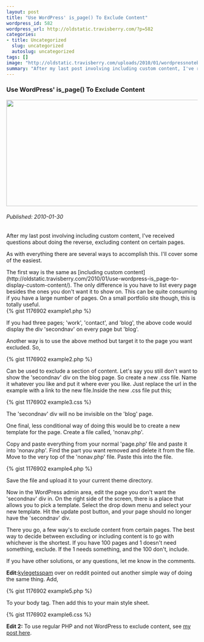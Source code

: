```yaml
--- 
layout: post
title: "Use WordPress' is_page() To Exclude Content"
wordpress_id: 582
wordpress_url: http://oldstatic.travisberry.com/?p=582
categories: 
- title: Uncategorized
  slug: uncategorized
  autoslug: uncategorized
tags: []
image: "http://oldstatic.travisberry.com/uploads/2010/01/wordpressnotebookcircle.jpg"
summary: "After my last post involving including custom content, I've received questions about doing the reverse, excluding content on certain pages. As with everything there are several ways to accomplish this. I'll cover some of the easiest."
---
```

<article class="post clearfix">
  <h3>Use WordPress' is_page() To Exclude Content</h3>
  <a href="http://www.flickr.com/photos/nbachiyski/2186228674/" class="postImageLink"><img src="http://oldstatic.travisberry.com/uploads/2010/01/wordpressnotebookcircle.jpg" alt="" class="thumbnail alignleft" width=640 height=280 /></a>
  <h6>Published: 2010-01-30</h6>

After my last post involving including custom content, I've received questions about doing the reverse, excluding content on certain pages.

As with everything there are several ways to accomplish this. I'll cover some of the easiest.
<div class="clearfix"></div>
The first way is the same as [including custom content](http://oldstatic.travisberry.com/2010/01/use-wordpress-is_page-to-display-custom-content/). The only difference is you have to list every page besides the ones you don't want it to show on. This can be quite consuming if you have a large number of pages. On a small portfolio site though, this is totally useful.

<div class="gistFallback">
{% gist 1176902 example1.php %}
</div>

If you had three pages; 'work', 'contact', and 'blog', the above code would display the div 'secondnav' on every page but 'blog'.

Another way is to use the above method but target it to the page you want excluded. So,

<div class="gistFallback">
{% gist 1176902 example2.php %}
</div>

Can be used to exclude a section of content. Let's say you still don't want to show the 'secondnav' div on the blog page. So create a new .css file. Name it whatever you like and put it where ever you like. Just replace the url in the example with a link to the new file.Inside the new .css file put this;

<div class="gistFallback">
{% gist 1176902 example3.css %}
</div>

The 'secondnav' div will no be invisible on the 'blog' page.

One final, less conditional way of doing this would be to create a new template for the page. Create a file called, 'nonav.php'.

Copy and paste everything from your normal 'page.php' file and paste it into 'nonav.php'. Find the part you want removed and delete it from the file. Move to the very top of the 'nonav.php' file. Paste this into the file.

<div class="gistFallback">
{% gist 1176902 example4.php %}
</div>

Save the file and upload it to your current theme directory.

Now in the WordPress admin area, edit the page you don't want the 'secondnav' div in. On the right side of the screen, there is a place that allows you to pick a template. Select the drop down menu and select your new template. Hit the update post button, and your page should no longer have the 'secondnav' div.

There you go, a few way's to exclude content from certain pages. The best way to decide between excluding or including content is to go with whichever is the shortest. If you have 100 pages and 1 doesn't need something, exclude. If the 1 needs something, and the 100 don't, include.

If you have other solutions, or any questions, let me know in the comments.

**Edit:**[kylegetsspam](http://www.reddit.com/user/kylegetsspam) over on reddit pointed out another simple way of doing the same thing. Add,

<div class="gistFallback">
{% gist 1176902 example5.php %}
</div>

To your body tag. Then add this to your main style sheet.

<div class="gistFallback">
{% gist 1176902 example6.css %}
</div>

**Edit 2:** To use regular PHP and not WordPress to exclude content, see [my post here](http://oldstatic.travisberry.com/2010/10/if-is_page-with-regular-php/).
</article>